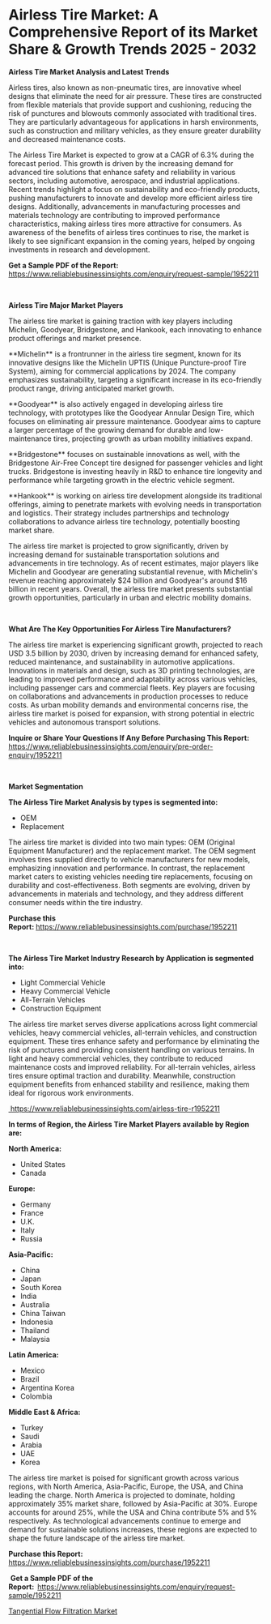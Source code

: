 <p><h1>Airless Tire Market: A Comprehensive Report of its Market Share & Growth Trends 2025 - 2032</h1></p><p><strong>Airless Tire Market Analysis and Latest Trends</strong></p>
<p><p>Airless tires, also known as non-pneumatic tires, are innovative wheel designs that eliminate the need for air pressure. These tires are constructed from flexible materials that provide support and cushioning, reducing the risk of punctures and blowouts commonly associated with traditional tires. They are particularly advantageous for applications in harsh environments, such as construction and military vehicles, as they ensure greater durability and decreased maintenance costs.</p><p>The Airless Tire Market is expected to grow at a CAGR of 6.3% during the forecast period. This growth is driven by the increasing demand for advanced tire solutions that enhance safety and reliability in various sectors, including automotive, aerospace, and industrial applications. Recent trends highlight a focus on sustainability and eco-friendly products, pushing manufacturers to innovate and develop more efficient airless tire designs. Additionally, advancements in manufacturing processes and materials technology are contributing to improved performance characteristics, making airless tires more attractive for consumers. As awareness of the benefits of airless tires continues to rise, the market is likely to see significant expansion in the coming years, helped by ongoing investments in research and development.</p></p>
<p><strong>Get a Sample PDF of the Report:&nbsp;</strong> <a href="https://www.reliablebusinessinsights.com/enquiry/request-sample/1952211?utm_campaign=2094&utm_medium=2&utm_source=Github&utm_content=ia&utm_term=17022025&utm_id=airless-tire">https://www.reliablebusinessinsights.com/enquiry/request-sample/1952211</a></p>
<p>&nbsp;</p>
<p><strong>Airless Tire Major Market Players</strong></p>
<p><p>The airless tire market is gaining traction with key players including Michelin, Goodyear, Bridgestone, and Hankook, each innovating to enhance product offerings and market presence.</p><p>**Michelin** is a frontrunner in the airless tire segment, known for its innovative designs like the Michelin UPTIS (Unique Puncture-proof Tire System), aiming for commercial applications by 2024. The company emphasizes sustainability, targeting a significant increase in its eco-friendly product range, driving anticipated market growth.</p><p>**Goodyear** is also actively engaged in developing airless tire technology, with prototypes like the Goodyear Annular Design Tire, which focuses on eliminating air pressure maintenance. Goodyear aims to capture a larger percentage of the growing demand for durable and low-maintenance tires, projecting growth as urban mobility initiatives expand.</p><p>**Bridgestone** focuses on sustainable innovations as well, with the Bridgestone Air-Free Concept tire designed for passenger vehicles and light trucks. Bridgestone is investing heavily in R&D to enhance tire longevity and performance while targeting growth in the electric vehicle segment.</p><p>**Hankook** is working on airless tire development alongside its traditional offerings, aiming to penetrate markets with evolving needs in transportation and logistics. Their strategy includes partnerships and technology collaborations to advance airless tire technology, potentially boosting market share.</p><p>The airless tire market is projected to grow significantly, driven by increasing demand for sustainable transportation solutions and advancements in tire technology. As of recent estimates, major players like Michelin and Goodyear are generating substantial revenue, with Michelin's revenue reaching approximately $24 billion and Goodyear's around $16 billion in recent years. Overall, the airless tire market presents substantial growth opportunities, particularly in urban and electric mobility domains.</p></p>
<p>&nbsp;</p>
<p><strong>What Are The Key Opportunities For Airless Tire Manufacturers?</strong></p>
<p><p>The airless tire market is experiencing significant growth, projected to reach USD 3.5 billion by 2030, driven by increasing demand for enhanced safety, reduced maintenance, and sustainability in automotive applications. Innovations in materials and design, such as 3D printing technologies, are leading to improved performance and adaptability across various vehicles, including passenger cars and commercial fleets. Key players are focusing on collaborations and advancements in production processes to reduce costs. As urban mobility demands and environmental concerns rise, the airless tire market is poised for expansion, with strong potential in electric vehicles and autonomous transport solutions.</p></p>
<p><strong>Inquire or Share Your Questions If Any Before Purchasing This Report:</strong> <a href="https://www.reliablebusinessinsights.com/enquiry/pre-order-enquiry/1952211?utm_campaign=2094&utm_medium=2&utm_source=Github&utm_content=ia&utm_term=17022025&utm_id=airless-tire">https://www.reliablebusinessinsights.com/enquiry/pre-order-enquiry/1952211</a></p>
<p>&nbsp;</p>
<p><strong>Market Segmentation</strong></p>
<p><strong>The Airless Tire Market Analysis by types is segmented into:</strong></p>
<p><ul><li>OEM</li><li>Replacement</li></ul></p>
<p><p>The airless tire market is divided into two main types: OEM (Original Equipment Manufacturer) and the replacement market. The OEM segment involves tires supplied directly to vehicle manufacturers for new models, emphasizing innovation and performance. In contrast, the replacement market caters to existing vehicles needing tire replacements, focusing on durability and cost-effectiveness. Both segments are evolving, driven by advancements in materials and technology, and they address different consumer needs within the tire industry.</p></p>
<p><strong>Purchase this Report:&nbsp;</strong><a href="https://www.reliablebusinessinsights.com/purchase/1952211?utm_campaign=2094&utm_medium=2&utm_source=Github&utm_content=ia&utm_term=17022025&utm_id=airless-tire">https://www.reliablebusinessinsights.com/purchase/1952211</a></p>
<p>&nbsp;</p>
<p><strong>The Airless Tire Market Industry Research by Application is segmented into:</strong></p>
<p><ul><li>Light Commercial Vehicle</li><li>Heavy Commercial Vehicle</li><li>All-Terrain Vehicles</li><li>Construction Equipment</li></ul></p>
<p><p>The airless tire market serves diverse applications across light commercial vehicles, heavy commercial vehicles, all-terrain vehicles, and construction equipment. These tires enhance safety and performance by eliminating the risk of punctures and providing consistent handling on various terrains. In light and heavy commercial vehicles, they contribute to reduced maintenance costs and improved reliability. For all-terrain vehicles, airless tires ensure optimal traction and durability. Meanwhile, construction equipment benefits from enhanced stability and resilience, making them ideal for rigorous work environments.</p></p>
<p><a href="https://www.reliablebusinessinsights.com/airless-tire-r1952211?utm_campaign=2094&utm_medium=2&utm_source=Github&utm_content=ia&utm_term=17022025&utm_id=airless-tire">&nbsp;https://www.reliablebusinessinsights.com/airless-tire-r1952211</a></p>
<p><strong>In terms of Region, the Airless Tire Market Players available by Region are:</strong></p>
<p>
    <p> <strong> North America: </strong>
        <ul>
            <li>United States</li>
            <li>Canada</li>
        </ul>
        </p> 
    <p> <strong> Europe: </strong>
        <ul>
            <li>Germany</li>
            <li>France</li>
            <li>U.K.</li>
            <li>Italy</li>
            <li>Russia</li>
        </ul>
        </p> 
    <p> <strong> Asia-Pacific: </strong>
        <ul>
            <li>China</li>
            <li>Japan</li>
            <li>South Korea</li>
            <li>India</li>
            <li>Australia</li>
            <li>China Taiwan</li>
            <li>Indonesia</li>
            <li>Thailand</li>
            <li>Malaysia</li>
        </ul>
        </p> 
    <p> <strong> Latin America: </strong>
        <ul>
            <li>Mexico</li>
            <li>Brazil</li>
            <li>Argentina Korea</li>
            <li>Colombia</li>
        </ul>
        </p> 
    <p> <strong> Middle East & Africa: </strong>
        <ul>
            <li>Turkey</li>
            <li>Saudi</li>
            <li>Arabia</li>
            <li>UAE</li>
            <li>Korea</li>
        </ul>
    </p>
    </p>
<p><p>The airless tire market is poised for significant growth across various regions, with North America, Asia-Pacific, Europe, the USA, and China leading the charge. North America is projected to dominate, holding approximately 35% market share, followed by Asia-Pacific at 30%. Europe accounts for around 25%, while the USA and China contribute 5% and 5% respectively. As technological advancements continue to emerge and demand for sustainable solutions increases, these regions are expected to shape the future landscape of the airless tire market.</p></p>
<p><strong>Purchase this Report: </strong><a href="https://www.reliablebusinessinsights.com/purchase/1952211?utm_campaign=2094&utm_medium=2&utm_source=Github&utm_content=ia&utm_term=17022025&utm_id=airless-tire">https://www.reliablebusinessinsights.com/purchase/1952211</a></p>
<p>&nbsp;<strong>Get a Sample PDF of the Report:&nbsp;&nbsp;</strong><a href="https://www.reliablebusinessinsights.com/enquiry/request-sample/1952211?utm_campaign=2094&utm_medium=2&utm_source=Github&utm_content=ia&utm_term=17022025&utm_id=airless-tire">https://www.reliablebusinessinsights.com/enquiry/request-sample/1952211</a></p>
<p><strong></strong></p>
<p><p><a href="https://github.com/DixieGrimes/Market-Research-Report-List-1/blob/main/tangential-flow-filtration-market.md?utm_campaign=2094&utm_medium=2&utm_source=Github&utm_content=ia&utm_term=17022025&utm_id=airless-tire">Tangential Flow Filtration Market</a></p></p>